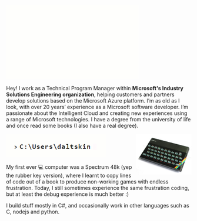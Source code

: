 <img src="https://raw.githubusercontent.com/daltskin/daltskin/master/JamieD.gif" width="360px" height="202px"/>

Hey!  I work as a Technical Program Manager within **Microsoft's Industry Solutions Engineering organization**, helping customers and partners develop solutions based on the Microsoft Azure platform. I’m as old as I look, with over 20 years’ experience as a Microsoft software developer. I’m passionate about the Intelligent Cloud and creating new experiences using a range of Microsoft technologies. I have a degree from the university of life and once read some books (I also have a real degree).


<img src="https://raw.githubusercontent.com/daltskin/daltskin/master/spectrum.jpg" align="right" width="30%"/>


<img src="https://raw.githubusercontent.com/daltskin/daltskin/master/cursor.gif"/>

My first ever 💻 computer was a Spectrum 48k (yep the rubber key version), where I learnt to copy lines of code out of a book to produce non-working games with endless frustration. Today, I still sometimes experience the same frustration coding, but at least the debug experience is much better :)

I build stuff mostly in C#, and occasionally work in other languages such as C, nodejs and python.




<!--
**daltskin/daltskin** is a ✨ _special_ ✨ repository because its `README.md` (this file) appears on your GitHub profile.

Here are some ideas to get you started:

- 🔭 I’m currently working on ...
- 🌱 I’m currently learning ...
- 👯 I’m looking to collaborate on ...
- 🤔 I’m looking for help with ...
- 💬 Ask me about ...
- 📫 How to reach me: ...
- 😄 Pronouns: ...
- ⚡ Fun fact: ...
-->
